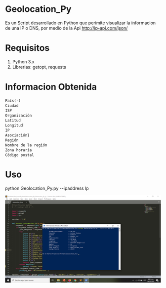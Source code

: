 # Geolocation_Py
Es un Script desarrollado en Python que perimite visualizar la informacion de una IP o DNS, por medio de la Api http://ip-api.com/json/

# Requisitos
1. Python 3.x
2. Librerias: getopt, requests

# Informacion Obtenida 
    
    País(-)
    Ciudad 
    ISP
    Organización
    Latitud 
    Longitud
    IP
    Asociación}
    Región
    Nombre de la región 
    Zona horaria              
    Código postal
    
# Uso
python Geolocation_Py.py --ipaddress Ip

<p align="center"> <img src="https://github.com/marto-nieto-g16/Geolocation_Py/blob/master/Geolocation_Py.png" /> 
